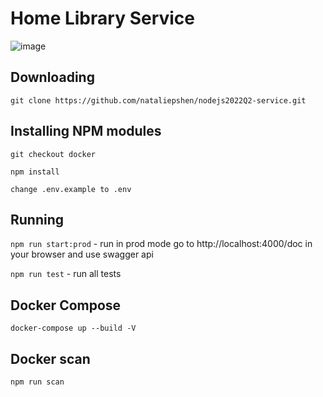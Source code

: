 # Home Library Service

<!-- ## Prerequisites

- Git - [Download & Install Git](https://git-scm.com/downloads).
- Node.js - [Download & Install Node.js](https://nodejs.org/en/download/) and the npm package manager. -->
![image](https://user-images.githubusercontent.com/105879823/182038708-d3efd3f5-1750-4af1-9173-e3f4353674c1.png)
## Downloading
```
git clone https://github.com/nataliepshen/nodejs2022Q2-service.git
```
## Installing NPM modules
```
git checkout docker
```
```
npm install
```
```
change .env.example to .env
```
## Running
```npm run start:prod``` - run in prod mode
go to http://localhost:4000/doc in your browser and use swagger api

```npm run test``` - run all tests
## Docker Compose
```
docker-compose up --build -V
```
## Docker scan
```
npm run scan
```

<!-- ## Running application

```
npm start
```

After starting the app on port (4000 as default) you can open
in your browser OpenAPI documentation by typing http://localhost:4000/doc/.
For more information about OpenAPI/Swagger please visit https://swagger.io/.

## Testing

After application running open new terminal and enter:

To run all tests without authorization

```
npm run test
```

To run only one of all test suites

```
npm run test -- <path to suite>
```

To run all test with authorization

```
npm run test:auth
```

To run only specific test suite with authorization

```
npm run test:auth -- <path to suite>
```

### Auto-fix and format

```
npm run lint
```

```
npm run format
```

### Debugging in VSCode

Press <kbd>F5</kbd> to debug.

For more information, visit: https://code.visualstudio.com/docs/editor/debugging -->

